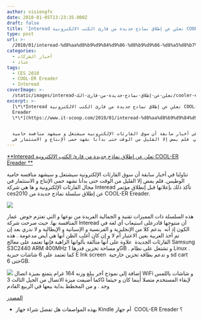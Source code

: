 ```yaml
---
author: visiongfx
date: 2010-01-05T13:23:35.000Z
draft: false
title: 'Interead تعلن عن إطلاق نماذج جديدة من قارئ الكتب الالكترونية COOL-ER Ereader '
type: post
url: >-
  /2010/01/interead-%d8%aa%d8%b9%d9%84%d9%86-%d8%b9%d9%86-%d8%a5%d8%b7%d9%84%d8%a7%d9%82-%d9%86%d9%85%d8%a7%d8%b0%d8%ac-%d8%ac%d8%af%d9%8a%d8%af%d8%a9-%d9%85%d9%86-%d9%82%d8%a7%d8%b1%d8%a6-%d8%a7%d9%84%d9%83/
categories:
  - أخبار الشركات
  - عتاد
tags:
  - CES 2010
  - COOL-ER Ereader
  - Interead
coverImage: >-
  /static/images/interead-تعلن-عن-إطلاق-نماذج-جديدة-من-قارئ-الك/cooler-e-reader-side-300x160.jpg
excerpt: >-
  [\*\*Interead تعلن عن إطلاق نماذج جديدة من قارئ الكتب الالكترونية COOL-ER
  Ereader
  \*\*](https://www.it-scoop.com/2010/01/interead-%d8%aa%d8%b9%d9%84%d9%86-%d8%b9%d9%86-%d8%a5%d8%b7%d9%84%d8%a7%d9%82-%d9%86%d9%85%d8%a7%d8%b0%d8%ac-%d8%ac%d8%af%d9%8a%d8%af%d8%a9-%d9%85%d9%86-%d9%82%d8%a7%d8%b1%d8%a6-%d8%a7%d9%84%d9%83/)


  تناولنا في أخبار سابقة أن سوق القارئات الإلكترونية سيشتعل و سيشهد منافسة حامية
  الوطيس. فلم يمض إلا القليل من الوقت حتى بدأنا نشهد حمى الإنتاج و الاستثمار في
---
```

[\*\*Interead تعلن عن إطلاق نماذج جديدة من قارئ الكتب الالكترونية COOL-ER Ereader \*\*](https://www.it-scoop.com/2010/01/interead-%d8%aa%d8%b9%d9%84%d9%86-%d8%b9%d9%86-%d8%a5%d8%b7%d9%84%d8%a7%d9%82-%d9%86%d9%85%d8%a7%d8%b0%d8%ac-%d8%ac%d8%af%d9%8a%d8%af%d8%a9-%d9%85%d9%86-%d9%82%d8%a7%d8%b1%d8%a6-%d8%a7%d9%84%d9%83/)

تناولنا في أخبار سابقة أن سوق القارئات الإلكترونية سيشتعل و سيشهد منافسة حامية الوطيس. فلم يمض إلا القليل من الوقت حتى بدأنا نشهد حمى الإنتاج و الاستثمار في مجال القارئات الإلكترونية و ها هي شركة Interead تأكذ ذلك بإعلانها قبل إنطلاق مؤتمر ces2010 عن إطلاق سلسلة نماذج جديدة من COOL-ER Ereader.

![](/static/images/interead-تعلن-عن-إطلاق-نماذج-جديدة-من-قارئ-الك/cooler-e-reader-side-300x160.jpg)

هذه السلسلة ذات المميزات تقنية و الجمالية الفريدة من نوعها و التي تعتزم خوض  غمار المنافسة بها. حيث صرحت شركة Interead أن منتوجها قادرعلى استيعاب أي لغة في الكون إذ أنه  يدعم كلا من الإنجليزية و الفرنسية و الإسبانية و الإيطالية و لا ندري بعد إن تم أخذ العربية بعين الاعتبار أم لا و إن كان أغلب الظن أنها هي أيض مدعومة . هذه القارئات الجديدة  علاوة على أنها متألقة بألوانها الزاهية فإنها تعتمد على معالج Samsung S3C2440 ARM 400MHz و مساحة تخزين قدرها 1GB . و تشتغل على نظام Linux . كما تعتمد على 6 شاشات حبرية E Ink screen  و تدعم بطاقة تخزين خارجية sd cart حتى 6GB.

![](/static/images/interead-تعلن-عن-إطلاق-نماذج-جديدة-من-قارئ-الك/cool-er-ereader.jpg) إضافة إلى نموذج آخر يبلغ وزنه 164 غرام يتمتع بميزة اتصال WiFi و شاشات باللمس كما أضيفت ميزة الاتصال من الجيل الثالث 3G لإبقاء المستخدم متصلا أينما كان و حيثما وجد . و من المخطط بداية بيعها في الربيع القادم

[المصدر](http://www.prnewswire.com/news-releases/interead-announces-new-cool-er-ereader-models-80617737.html)

-   بهذه المواصفات هل تفضل شراء جهاز Kindle أم جهاز  COOL-ER Ereader ؟
